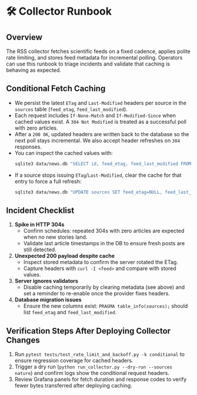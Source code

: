 # 🛠️ Collector Runbook

## Overview
The RSS collector fetches scientific feeds on a fixed cadence, applies polite rate limiting, and stores feed metadata for incremental polling. Operators can use this runbook to triage incidents and validate that caching is behaving as expected.

## Conditional Fetch Caching
- We persist the latest `ETag` and `Last-Modified` headers per source in the `sources` table (`feed_etag`, `feed_last_modified`).
- Each request includes `If-None-Match` and `If-Modified-Since` when cached values exist. A `304 Not Modified` is treated as a successful poll with zero articles.
- After a `200 OK`, updated headers are written back to the database so the next poll stays incremental. We also accept header refreshes on `304` responses.
- You can inspect the cached values with:
  ```bash
  sqlite3 data/news.db "SELECT id, feed_etag, feed_last_modified FROM sources WHERE id='nature';"
  ```
- If a source stops issuing `ETag`/`Last-Modified`, clear the cache for that entry to force a full refresh:
  ```bash
  sqlite3 data/news.db "UPDATE sources SET feed_etag=NULL, feed_last_modified=NULL WHERE id='nature';"
  ```

## Incident Checklist
1. **Spike in HTTP 304s**
   - Confirm schedules: repeated 304s with zero articles are expected when no new stories land.
   - Validate last article timestamps in the DB to ensure fresh posts are still detected.
2. **Unexpected 200 payload despite cache**
   - Inspect stored metadata to confirm the server rotated the ETag.
   - Capture headers with `curl -I <feed>` and compare with stored values.
3. **Server ignores validators**
   - Disable caching temporarily by clearing metadata (see above) and set a reminder to re-enable once the provider fixes headers.
4. **Database migration issues**
   - Ensure the new columns exist: `PRAGMA table_info(sources);` should list `feed_etag` and `feed_last_modified`.

## Verification Steps After Deploying Collector Changes
1. Run `pytest tests/test_rate_limit_and_backoff.py -k conditional` to ensure regression coverage for cached headers.
2. Trigger a dry run (`python run_collector.py --dry-run --sources nature`) and confirm logs show the conditional request headers.
3. Review Grafana panels for fetch duration and response codes to verify fewer bytes transferred after deploying caching.
